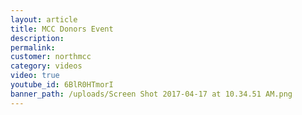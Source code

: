 ```yaml
---
layout: article
title: MCC Donors Event
description:
permalink:
customer: northmcc
category: videos
video: true
youtube_id: 6BlR0HTmorI
banner_path: /uploads/Screen Shot 2017-04-17 at 10.34.51 AM.png
---
```



